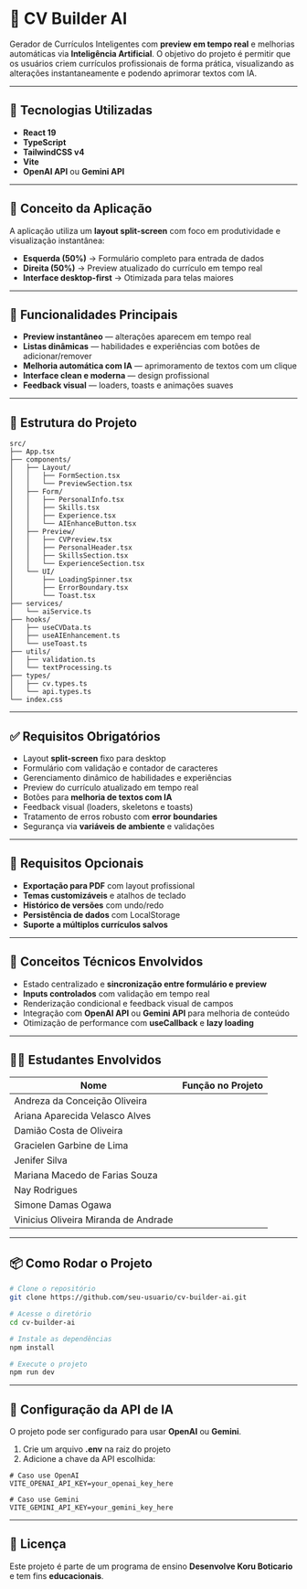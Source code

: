 # 📄 CV Builder AI

Gerador de Currículos Inteligentes com **preview em tempo real** e melhorias automáticas via **Inteligência Artificial**.
O objetivo do projeto é permitir que os usuários criem currículos profissionais de forma prática, visualizando as alterações instantaneamente e podendo aprimorar textos com IA.

---

## 🚀 Tecnologias Utilizadas

- **React 19**
- **TypeScript**
- **TailwindCSS v4**
- **Vite**
- **OpenAI API** ou **Gemini API**

---

## 🎨 Conceito da Aplicação

A aplicação utiliza um **layout split-screen** com foco em produtividade e visualização instantânea:

- **Esquerda (50%)** → Formulário completo para entrada de dados
- **Direita (50%)** → Preview atualizado do currículo em tempo real
- **Interface desktop-first** → Otimizada para telas maiores

---

## 📌 Funcionalidades Principais

- **Preview instantâneo** — alterações aparecem em tempo real
- **Listas dinâmicas** — habilidades e experiências com botões de adicionar/remover
- **Melhoria automática com IA** — aprimoramento de textos com um clique
- **Interface clean e moderna** — design profissional
- **Feedback visual** — loaders, toasts e animações suaves

---

## 🧩 Estrutura do Projeto

```
src/
├── App.tsx
├── components/
│   ├── Layout/
│   │   ├── FormSection.tsx
│   │   └── PreviewSection.tsx
│   ├── Form/
│   │   ├── PersonalInfo.tsx
│   │   ├── Skills.tsx
│   │   ├── Experience.tsx
│   │   └── AIEnhanceButton.tsx
│   ├── Preview/
│   │   ├── CVPreview.tsx
│   │   ├── PersonalHeader.tsx
│   │   ├── SkillsSection.tsx
│   │   └── ExperienceSection.tsx
│   └── UI/
│       ├── LoadingSpinner.tsx
│       ├── ErrorBoundary.tsx
│       └── Toast.tsx
├── services/
│   └── aiService.ts
├── hooks/
│   ├── useCVData.ts
│   ├── useAIEnhancement.ts
│   └── useToast.ts
├── utils/
│   ├── validation.ts
│   └── textProcessing.ts
├── types/
│   ├── cv.types.ts
│   └── api.types.ts
└── index.css
```

---

## ✅ Requisitos Obrigatórios

- Layout **split-screen** fixo para desktop
- Formulário com validação e contador de caracteres
- Gerenciamento dinâmico de habilidades e experiências
- Preview do currículo atualizado em tempo real
- Botões para **melhoria de textos com IA**
- Feedback visual (loaders, skeletons e toasts)
- Tratamento de erros robusto com **error boundaries**
- Segurança via **variáveis de ambiente** e validações

---

## 🎯 Requisitos Opcionais

- **Exportação para PDF** com layout profissional
- **Temas customizáveis** e atalhos de teclado
- **Histórico de versões** com undo/redo
- **Persistência de dados** com LocalStorage
- **Suporte a múltiplos currículos salvos**

---

## 🧠 Conceitos Técnicos Envolvidos

- Estado centralizado e **sincronização entre formulário e preview**
- **Inputs controlados** com validação em tempo real
- Renderização condicional e feedback visual de campos
- Integração com **OpenAI API** ou **Gemini API** para melhoria de conteúdo
- Otimização de performance com **useCallback** e **lazy loading**

---

## 👩‍💻 Estudantes Envolvidos

| Nome                                | Função no Projeto |
|-------------------------------------|-------------------|
|Andreza da Conceição Oliveira        |
|Ariana Aparecida Velasco Alves       |
|Damião Costa de Oliveira             |
|Gracielen Garbine de Lima            |
|Jenifer Silva                        |
|Mariana Macedo de Farias Souza       |
|Nay Rodrigues                        |
|Simone Damas Ogawa                   |
|Vinicius Oliveira Miranda de Andrade |    


---

## 📦 Como Rodar o Projeto

```bash
# Clone o repositório
git clone https://github.com/seu-usuario/cv-builder-ai.git

# Acesse o diretório
cd cv-builder-ai

# Instale as dependências
npm install

# Execute o projeto
npm run dev
```

---

## 🔑 Configuração da API de IA

O projeto pode ser configurado para usar **OpenAI** ou **Gemini**.

1. Crie um arquivo **.env** na raiz do projeto
2. Adicione a chave da API escolhida:

```env
# Caso use OpenAI
VITE_OPENAI_API_KEY=your_openai_key_here

# Caso use Gemini
VITE_GEMINI_API_KEY=your_gemini_key_here
```

---

## 📝 Licença

Este projeto é parte de um programa de ensino **Desenvolve Koru Boticario** e tem fins **educacionais**.
